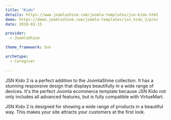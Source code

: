 ```yaml
---
title: "Kido"
details: https://www.joomlashine.com/joomla-templates/jsn-kido.html
demo: https://demo.joomlashine.com/joomla-templates/jsn_kido_2/pro/
date: 2018-03-15

provider: 
  - JoomlaShine

theme_framework: Sun

archetype:
  - Caregiver
  
---
```


JSN Kido 2 is a perfect addition to the JoomlaShine collection. It has a stunning responsive design that displays beautifully in a wide range of devices. It's the perfect Joomla ecommerce template because JSN Kido not only includes all advanced features, but is fully compatible with VirtueMart.

JSN Kido 2 is designed for showing a wide range of products in a beautiful way. This makes your site attracts your customers at the first look.